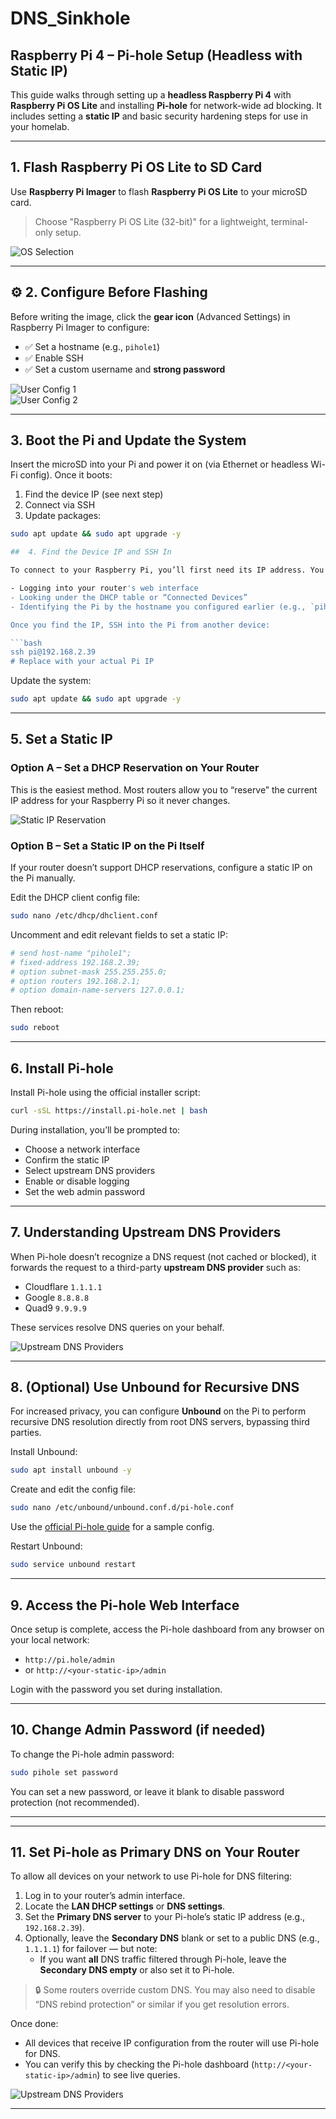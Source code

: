 # DNS_Sinkhole

##  Raspberry Pi 4 – Pi-hole Setup (Headless with Static IP)

This guide walks through setting up a **headless Raspberry Pi 4** with **Raspberry Pi OS Lite** and installing **Pi-hole** for network-wide ad blocking. It includes setting a **static IP** and basic security hardening steps for use in your homelab.

---

##  1. Flash Raspberry Pi OS Lite to SD Card

Use **Raspberry Pi Imager** to flash **Raspberry Pi OS Lite** to your microSD card.

>  Choose "Raspberry Pi OS Lite (32-bit)" for a lightweight, terminal-only setup.

![OS Selection](./media/OS.png)

---

## ⚙️ 2. Configure Before Flashing

Before writing the image, click the **gear icon** (Advanced Settings) in Raspberry Pi Imager to configure:

- ✅ Set a hostname (e.g., `pihole1`)
- ✅ Enable SSH
- ✅ Set a custom username and **strong password**



![User Config 1](./media/generalpi.png)  
![User Config 2](./media/enablessh.png)

---

##  3. Boot the Pi and Update the System

Insert the microSD into your Pi and power it on (via Ethernet or headless Wi-Fi config). Once it boots:

1. Find the device IP (see next step)  
2. Connect via SSH  
3. Update packages:

```bash
sudo apt update && sudo apt upgrade -y

##  4. Find the Device IP and SSH In

To connect to your Raspberry Pi, you’ll first need its IP address. You can find this by:

- Logging into your router's web interface
- Looking under the DHCP table or “Connected Devices”
- Identifying the Pi by the hostname you configured earlier (e.g., `pihole1`)

Once you find the IP, SSH into the Pi from another device:

```bash
ssh pi@192.168.2.39
# Replace with your actual Pi IP
```

Update the system:

```bash
sudo apt update && sudo apt upgrade -y
```

---

##  5. Set a Static IP

### Option A – Set a DHCP Reservation on Your Router

This is the easiest method. Most routers allow you to “reserve” the current IP address for your Raspberry Pi so it never changes.

![Static IP Reservation](./media/DHCPres.png)

### Option B – Set a Static IP on the Pi Itself

If your router doesn’t support DHCP reservations, configure a static IP on the Pi manually.

Edit the DHCP client config file:

```bash
sudo nano /etc/dhcp/dhclient.conf
```

Uncomment and edit relevant fields to set a static IP:

```conf
# send host-name "pihole1";
# fixed-address 192.168.2.39;
# option subnet-mask 255.255.255.0;
# option routers 192.168.2.1;
# option domain-name-servers 127.0.0.1;
```

Then reboot:

```bash
sudo reboot
```

---

##  6. Install Pi-hole

Install Pi-hole using the official installer script:

```bash
curl -sSL https://install.pi-hole.net | bash
```

During installation, you’ll be prompted to:

- Choose a network interface
- Confirm the static IP
- Select upstream DNS providers
- Enable or disable logging
- Set the web admin password

---

##  7. Understanding Upstream DNS Providers

When Pi-hole doesn’t recognize a DNS request (not cached or blocked), it forwards the request to a third-party **upstream DNS provider** such as:

- Cloudflare `1.1.1.1`
- Google `8.8.8.8`
- Quad9 `9.9.9.9`

These services resolve DNS queries on your behalf.

![Upstream DNS Providers](./media/upstreamDNS.png)

---

##  8. (Optional) Use Unbound for Recursive DNS

For increased privacy, you can configure **Unbound** on the Pi to perform recursive DNS resolution directly from root DNS servers, bypassing third parties.

Install Unbound:

```bash
sudo apt install unbound -y
```

Create and edit the config file:

```bash
sudo nano /etc/unbound/unbound.conf.d/pi-hole.conf
```

Use the [official Pi-hole guide](https://docs.pi-hole.net/guides/dns/unbound/) for a sample config.

Restart Unbound:

```bash
sudo service unbound restart
```

---

##  9. Access the Pi-hole Web Interface

Once setup is complete, access the Pi-hole dashboard from any browser on your local network:

- `http://pi.hole/admin`
- or `http://<your-static-ip>/admin`  

Login with the password you set during installation.

---

##  10. Change Admin Password (if needed)

To change the Pi-hole admin password:

```bash
sudo pihole set password
```

You can set a new password, or leave it blank to disable password protection (not recommended).

---

---

##  11. Set Pi-hole as Primary DNS on Your Router

To allow all devices on your network to use Pi-hole for DNS filtering:

1. Log in to your router’s admin interface.
2. Locate the **LAN DHCP settings** or **DNS settings**.
3. Set the **Primary DNS server** to your Pi-hole’s static IP address (e.g., `192.168.2.39`).
4. Optionally, leave the **Secondary DNS** blank or set to a public DNS (e.g., `1.1.1.1`) for failover — but note:
   - If you want **all** DNS traffic filtered through Pi-hole, leave the **Secondary DNS empty** or also set it to Pi-hole.

> 🔒 Some routers override custom DNS. You may also need to disable “DNS rebind protection” or similar if you get resolution errors.

Once done:
- All devices that receive IP configuration from the router will use Pi-hole for DNS.
- You can verify this by checking the Pi-hole dashboard (`http://<your-static-ip>/admin`) to see live queries.

![Upstream DNS Providers](./media/piholeGUI.png)

---

